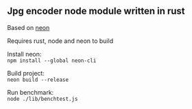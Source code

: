 ## Jpg encoder node module written in rust

Based on [neon](https://github.com/neon-bindings/neon)

Requires rust, node and neon to build

Install neon: \
`npm install --global neon-cli`

Build project: \
`neon build --release`

Run benchmark: \
`node ./lib/benchtest.js`


